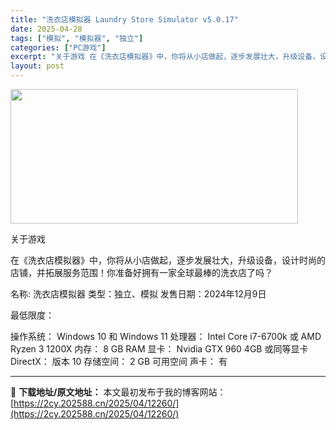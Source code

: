 ```yaml
---
title: "洗衣店模拟器 Laundry Store Simulator v5.0.17"
date: 2025-04-28
tags: ["模拟", "模拟器", "独立"]
categories: ["PC游戏"]
excerpt: "关于游戏 在《洗衣店模拟器》中，你将从小店做起，逐步发展壮大，升级设备，设计时尚的店铺，并拓展服务范围！你准备好拥有一家全球最棒的洗衣店了吗？ 名称: 洗衣店模拟器 类型：独立、模拟 发售日期：2024年12月9日 最低限度： 操作系统： Windows 10 和 Windows 11 处理器： I&hellip;"
layout: post
---
```


<img class="aligncenter size-full wp-image-12254" src="https://2cy.202588.cn/wp-content/uploads/2025/04/2025042803295999.webp" alt="" width="460" height="215" />

关于游戏

在《洗衣店模拟器》中，你将从小店做起，逐步发展壮大，升级设备，设计时尚的店铺，并拓展服务范围！你准备好拥有一家全球最棒的洗衣店了吗？

名称: 洗衣店模拟器
类型：独立、模拟
发售日期：2024年12月9日

最低限度：

操作系统： Windows 10 和 Windows 11
处理器： Intel Core i7-6700k 或 AMD Ryzen 3 1200X
内存： 8 GB RAM
显卡： Nvidia GTX 960 4GB 或同等显卡
DirectX： 版本 10
存储空间： 2 GB 可用空间
声卡： 有

---
📖 **下载地址/原文地址：** 本文最初发布于我的博客网站：[https://2cy.202588.cn/2025/04/12260/](https://2cy.202588.cn/2025/04/12260/)
